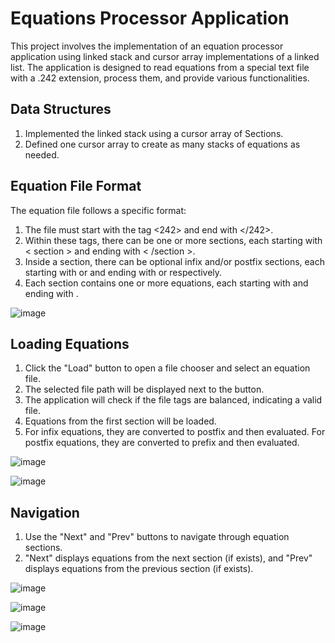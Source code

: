 # Equations Processor Application

This project involves the implementation of an equation processor application using linked stack and cursor array implementations of a linked list. The application is designed to read equations from a special text file with a .242 extension, process them, and provide various functionalities.

## Data Structures

1. Implemented the linked stack using a cursor array of Sections.
2. Defined one cursor array to create as many stacks of equations as needed.
    
## Equation File Format

The equation file follows a specific format:
1. The file must start with the tag <242> and end with </242>.
2. Within these tags, there can be one or more sections, each starting with < section > and ending with < /section >.
3. Inside a section, there can be optional infix and/or postfix sections, each starting with <infix> or <postfix> and ending with </infix> or </postfix> respectively.
4. Each section contains one or more equations, each starting with <equation> and ending with </equation>.

![image](https://github.com/sondosaabed/Equations-Processor/assets/65151701/0f77516e-c6da-4f45-957d-d75d5bc16b06)


## Loading Equations

1. Click the "Load" button to open a file chooser and select an equation file.
2. The selected file path will be displayed next to the button.
3. The application will check if the file tags are balanced, indicating a valid file.
4. Equations from the first section will be loaded.
5. For infix equations, they are converted to postfix and then evaluated. For postfix equations, they are converted to prefix and then evaluated.

![image](https://github.com/sondosaabed/Equations-Processor/assets/65151701/1df29095-e1f1-44e0-b67a-a8caa03d62a6)

![image](https://github.com/sondosaabed/Equations-Processor/assets/65151701/6c8f301a-914c-4135-a55c-2181116d4ad9)


## Navigation
1. Use the "Next" and "Prev" buttons to navigate through equation sections.
2. "Next" displays equations from the next section (if exists), and "Prev" displays equations from the previous section (if exists).

![image](https://github.com/sondosaabed/Equations-Processor/assets/65151701/74e0c5a7-996b-410f-a180-9447f12603ce)

![image](https://github.com/sondosaabed/Equations-Processor/assets/65151701/b2110045-c2c0-4f16-87ba-da39466df6e9)

![image](https://github.com/sondosaabed/Equations-Processor/assets/65151701/c05eee97-2ce2-4388-9a1e-82d3718fef76)

